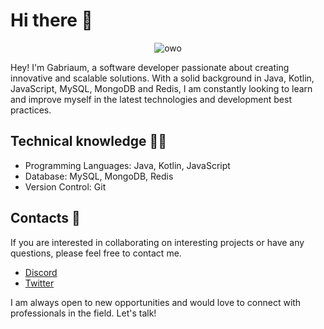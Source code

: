 # Hi there 👋
<p align="center">
  <img src="https://i0.wp.com/wp.provi.com.br/wp-content/uploads/2021/04/Perfil-no-linkedin.jpg?fit=1200%2C362&ssl=1" alt="owo" />
</p>

Hey! I'm Gabriaum, a software developer passionate about creating innovative and scalable solutions. With a solid background in Java, Kotlin, JavaScript, MySQL, MongoDB and Redis, I am constantly looking to learn and improve myself in the latest technologies and development best practices.

## Technical knowledge 👨‍💻

<ul>
  <li>Programming Languages: Java, Kotlin, JavaScript</li>
  <li>Database: MySQL, MongoDB, Redis</li>
  <li>Version Control: Git</li>
</ul>

## Contacts 🦢

If you are interested in collaborating on interesting projects or have any questions, please feel free to contact me.

<ul>
  <li><a href="https://discord.com/users/363451243906990090">Discord</a></li>
  <li><a href="https://www.twitter.com/gaabriaum">Twitter</a></li>
</ul>

I am always open to new opportunities and would love to connect with professionals in the field. Let's talk!
